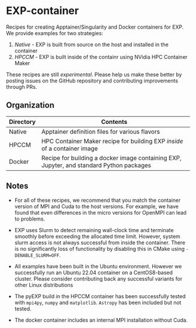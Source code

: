 # EXP-container

Recipes for creating Apptainer/Singularity and Docker containers for
EXP.  We provide examples for two strategies:
1. *Native* - EXP is built from source on the host and installed in
   the container
2. *HPCCM* - EXP is built inside of the containr using NVidia HPC
   Container Maker

These recipes are still _experimental_.  Please help us make these
better by posting issues on the GitHub repository and contributing
improvements through PRs.

## Organization

| Directory    | Contents |
| ---          | ---      |
| Native       | Apptainer definition files for various flavors |
| HPCCM        | HPC Container Maker recipe for building EXP *inside* of a container image |
| Docker       | Recipe for building a docker image containing EXP, Jupyter, and standard Python packages |

## Notes

- For all of these recipes, we recommend that you match the container
  version of MPI and Cuda to the host versions.  For example, we have
  found that even differences in the micro versions for OpenMPI can
  lead to problems.

- EXP uses Slurm to detect remaining wall-clock time and terminate
  smoothly before exceeding the allocated time limit.  However, system
  slurm access is not always successful from inside the container.
  There is no significantly loss of functionality by disabling this in
  CMake using `-DENABLE_SLURM=OFF`.

- All examples have been built in the Ubuntu environment.  However we
  successfully run an Ubuntu 22.04 container on a CentOS8-based
  cluster.  Please consider contributing back any successful variants
  for other Linux distributions

- The pyEXP build in the HPCCM container has been successfully tested
  with `mpi4py`, `numpy` and `matplotlib`.  `Astropy` has been
  included but not tested.
  
- The docker container includes an internal MPI installation without
  Cuda.
